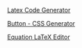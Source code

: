 [Latex Code Generator](https://luthfikamaal.github.io/latex-code-generator.html)

[Button - CSS Generator](https://luthfikamaal.github.io/button-css-generator.html)

[Equation LaTeX Editor](https://luthfikamaal.github.io/latex-equation-text-editor.html)
